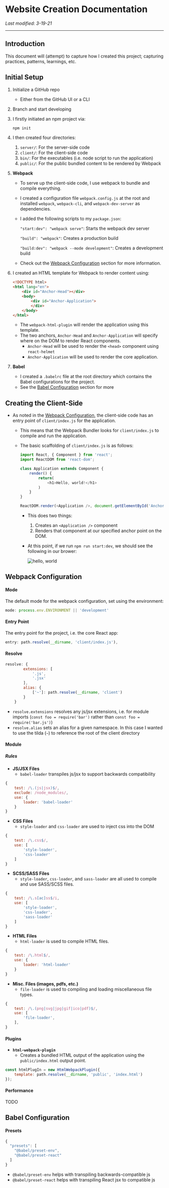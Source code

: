 # Website Creation Documentation

_Last modified: 3-19-21_

---
## Introduction
This document will (attempt) to capture how I created this project; capturing practices, patterns, learnings, etc.

## Initial Setup
1. Initialize a GitHub repo
   - Either from the GitHub UI or a CLI
2. Branch and start developing
3. I firstly initiated an npm project via:

   ```bash
   npm init
   ```
   
4. I then created four directories:
   1. `server/`: For the server-side code
   2. `client/`: For the client-side code
   3. `bin/`: For the executables (i.e. node script to run the application)
   4. `public/`: For the public bundled content to be rendered by Webpack
   
5. **Webpack**
   - To serve up the client-side code, I use webpack to bundle and compile everything.
   - I created a configuration file `webpack.config.js` at the root and installed `webpack`, `webpack-cli`, and `webpack-dev-server` as dependencies.
   - I added the following scripts to my `package.json`:
   
      `"start:dev": "webpack serve"`: Starts the webpack dev server
      
      `"build": "webpack"`: Creates a production build
      
      `"build:dev": "webpack --mode development"`: Creates a development build
      
   - Check out the [Webpack Configuration](#webpack-configuration) section for more information.

6. I created an HTML template for Webpack to render content using:

    ```html
    <!DOCTYPE html>
    <html lang="en">
        <div id="Anchor-Head"></div>
        <body>
            <div id="Anchor-Application">
            </div>
        </body>
    </html>
    ```

    - The `webpack-html-plugin` will render the application using this template.
    - The two anchors, `Anchor-Head` and `Anchor-Application` will specify where on the DOM to render React components.
       - `Anchor-Head` will be used to render the `<head>` component using `react-helmet`
       - `Anchor-Application` will be used to render the core application.

7. **Babel**
   - I created a `.babelrc` file at the root directory which contains the Babel configurations for the project.
   - See the [Babel Configuration](#babel-configuration) section for more

## Creating the Client-Side

- As noted in the [Webpack Configuration](#entry-point), the client-side code has an entry point of `client/index.js` for the application.
   - This means that the Webpack Bundler looks for `client/index.js` to compile and run the application.
   - The basic scaffolding of `client/index.js` is as follows:
   
      ```js
      import React, { Component } from 'react';
      import ReactDOM from 'react-dom';
      
      class Application extends Component {
          render() {
              return(
                  <h1>Hello, world!</h1>
              )
          }
      }
      
      ReactDOM.render(<Application />, document.getElementById('Anchor-Application'));
      ```
     
        - This does two things:
           1. Creates an `<Application />` component
           2. Renders that component at our specified anchor point on the DOM.
        
        - At this point, if we run `npm run start:dev`, we should see the following in our brower:
        
           ![hello, world](assets/images/hello_world.png)

## Webpack Configuration

#### Mode
The default mode for the webpack configuration, set using the environment:
```js
mode: process.env.ENVIRONMENT || 'development'
```

#### Entry Point
The entry point for the project, i.e. the core React app:
```js
entry: path.resolve(__dirname, 'client/index.js'),
```

#### Resolve
```js
resolve: {
        extensions: [
            '.js',
            '.jsx'
        ],
        alias: {
            ['~']: path.resolve(__dirname, 'client')
        }
    }
```

- `resolve.extensions` resolves any js/jsx extensions, i.e. for module imports (`const foo = require('bar')` rather than `const foo = require('bar.js')`)
- `resolve.alias` sets an alias for a given namespace. In this case I wanted to use the tilda (`~`) to reference the root of the client directory

#### Module
##### Rules

- **JS/JSX Files**
   - `babel-loader` transpiles js/jsx to support backwards compatibility
```js
{
    test: /\.(js|jsx)$/,
    exclude: /node_modules/,
    use: {
        loader: 'babel-loader'
    }
}
```

- **CSS Files**
   - `style-loader` and `css-loader` are used to inject css into the DOM
```js
{
    test: /\.css$/,
    use: [
        'style-loader',
        'css-loader'
    ]
}
```

- **SCSS/SASS Files**
   - `style-loader`, `css-loader`, and `sass-loader` are all used to compile and use SASS/SCSS files.
```js
{
    test: /\.s[ac]ss$/i,
    use: [
        'style-loader',
        'css-loader',
        'sass-loader'
    ]
}
```

- **HTML Files**
   - `html-loader` is used to compile HTML files.
```js
{
    test: /\.html$/,
    use: {
        loader: 'html-loader'
    }
}
```

- **Misc. Files (images, pdfs, etc.)**
   - `file-loader` is used to compiling and loading miscellaneous file types.
```js
{
    test: /\.(png|svg|jpg|gif|ico|pdf)$/,
    use: [
        'file-loader',
    ],
}
```

#### Plugins
- **`html-webpack-plugin`**
   - Creates a bundled HTML output of the application using the `public/index.html` output point.
```js
const htmlPlugIn = new HtmlWebpackPlugin({
    template: path.resolve(__dirname, 'public', 'index.html')
});
```

#### Performance
TODO

## Babel Configuration
#### Presets
```js
{
  "presets": [
    "@babel/preset-env",
    "@babel/preset-react"
  ]
}
```

- `@babel/preset-env` helps with transpiling backwards-compatible js
- `@babel/preset-react` helps with transpiling React jsx to compatible js
